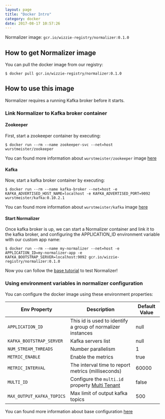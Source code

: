 ```yaml
---
layout: page
title: "Docker Intro"
category: docker
date: 2017-08-17 10:57:26
---
```


Normalizer image: `gcr.io/wizzie-registry/normalizer:0.1.0`

## How to get Normalizer image
You can pull the docker image from our registry:
```
$ docker pull gcr.io/wizzie-registry/normalizer:0.1.0
```

## How to use this image

Normalizer requires a running Kafka broker before it starts.
### Link Normalizer to Kafka broker container

#### Zookeeper

First, start a zookeeper container by executing:

```
$ docker run --rm --name zookeeper-svc --net=host wurstmeister/zookeeper
```

You can found more information about `wurstmeister/zookeeper` image [here](https://hub.docker.com/r/wurstmeister/zookeeper)

#### Kafka
Now, start a kafka broker container by executing:

```
$ docker run --rm --name kafka-broker --net=host -e KAFKA_ADVERTISED_HOST_NAME=localhost -e KAFKA_ADVERTISED_PORT=9092 wurstmeister/kafka:0.10.2.1
```
You can found more information about `wurstmeister/kafka` image [here](https://hub.docker.com/r/wurstmeister/kafka)

#### Start Normalizer

Once kafka broker is up, we can start a Normalizer container and link it to the kafka broker, and configuring the APPLICATION_ID environment variable with our custom app name:

```
$ docker run --rm --name my-normalizer --net=host -e APPLICATION_ID=my-normalizer-app -e KAFKA_BOOTSTRAP_SERVER=localhost:9092 gcr.io/wizzie-registry/normalizer:0.1.0
```
Now you can follow the [base tutorial](http://www.wizzie.io/normalizer/getting/getting-started.html) to test Normalizer!

### Using environment variables in normalizer configuration

You can configure the docker image using these environment properties:

| Env Property   |      Description      |  Default Value |
|----------|---------------|-------|
| `APPLICATION_ID` |  This id is used to identify a group of normalizer instances | null |
| `KAFKA_BOOTSTRAP_SERVER` |  Kafka servers list | null |
| `NUM_STREAM_THREADS` |  Number parallelism | 1|
| `METRIC_ENABLE` | Enable the metrics |  true  |
| `METRIC_INTERVAL`|The interval time to report metrics (milliseconds) | 60000 |
| `MULTI_ID`| Configure the `multi.id` property [Multi Tenant](http://www.wizzie.io/normalizer/conf/multi-tenant.html) | false |
| `MAX_OUTPUT_KAFKA_TOPICS`| Max limit of output kafka topics | 500 |

You can found more information about base configuration [here](http://www.wizzie.io/normalizer/conf/base-configuration.html)
